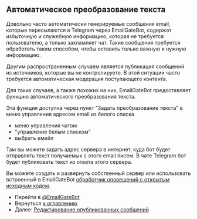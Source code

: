 ## Автоматическое преобразование текста

Довольно часто автоматически генерируемые сообщения email, которые пересылаются в Telegram через EmailGateBot,
содержат избыточную и служебную информацию, которая не требуется пользователю, а только захламляет чат.
Такие сообщения требуется обработать таким способом, чтобы оставить только важную и нужную информацию.

Другим распространенным случаем является публикация сообщений из источников, которые вы не контролируете.
В этой ситуации часто требуется автоматическая модерация поступающего контента.

Для таких случаев, а также похожих на них, EmailGateBot предоставляет функцию автоматического преобразования текста.

Эта функция доступна через пункт "Задать преобразование текста" в меню управления адресом email из белого списка 

- меню управления чатом
- "управление белым списком"
- выбрать емейл

Там вы можете задать адрес сервера в интернет, куда бот будет отправлять текст получаемых с этого email писем.
В чате Telegram бот будет публиковать текст из ответа этого сервера.

Вы можете создать и развернуть собственный сервер или использовать встроенный в EmailGateBot [обработчик оповещений с открытым исходным кодом](transform_text.md).

- Перейти в [@EmailGateBot](http://t.me/EmailGateBot)
- Вернуться [к оглавлению](guide.md)
- Далее: [Редактирование опубликованных сообщений](editing_published.md)
